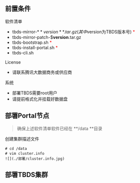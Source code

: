 ## 前置条件
软件清单
* tbds-mirror-$**version**.tar.gz   (其中$version为TBDS版本号) <font color="red">\*</font>
* tbds-mirror-patch-$**version**.tar.gz
* tbds-bootstrap.sh <font color="red">\*</font>
* tbds-install-portal.sh <font color="red">\*</font>
* tbds-cli.sh

License
* 请联系腾讯大数据商务或供应商

系统
* 部署TBDS需要root用户
* 请提前格式化并挂载好数据盘


## 部署Portal节点

> 确保上述软件清单软件已经在 **/data **目录

创建集群描述文件

	# cd /data
	# vim cluster.info
	![](./部署/cluster.info.jpg)



## 部署TBDS集群


